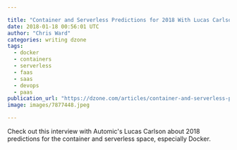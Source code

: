 ```yaml
---

title: "Container and Serverless Predictions for 2018 With Lucas Carlson [Audio]"
date: 2018-01-18 00:56:01 UTC
author: "Chris Ward"
categories: writing dzone
tags:
  - docker
  - containers
  - serverless
  - faas
  - saas
  - devops
  - paas
publication_url: "https://dzone.com/articles/container-and-serverless-predictions-for-2018-with"
image: images/7877448.jpeg

---
```

Check out this interview with Automic's Lucas Carlson about 2018 predictions for the container and serverless space, especially Docker.

